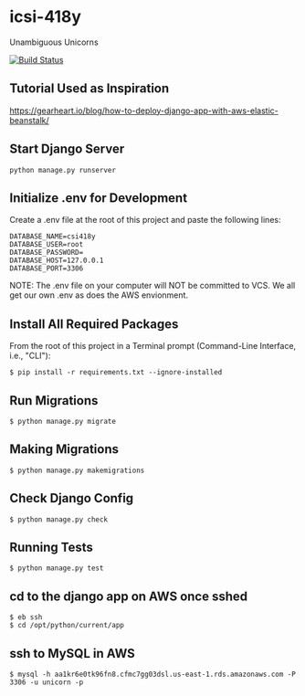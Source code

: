 # icsi-418y
Unambiguous Unicorns

[![Build Status](https://travis-ci.com/matthewzimmer/icsi-418y.svg?token=i6DMr7AwFhJzsWtwz8NY&branch=master)](https://travis-ci.com/matthewzimmer/icsi-418y)

## Tutorial Used as Inspiration

https://gearheart.io/blog/how-to-deploy-django-app-with-aws-elastic-beanstalk/

## Start Django Server

`python manage.py runserver`

## Initialize .env for Development

Create a .env file at the root of this project and paste the following lines:

```
DATABASE_NAME=csi418y
DATABASE_USER=root
DATABASE_PASSWORD=
DATABASE_HOST=127.0.0.1
DATABASE_PORT=3306
```

NOTE: The .env file on your computer will NOT be committed to VCS. We all get our own .env as does the AWS envionment.

## Install All Required Packages

From the root of this project in a Terminal prompt (Command-Line Interface, i.e., "CLI"):

```$ pip install -r requirements.txt --ignore-installed```


## Run Migrations

```$ python manage.py migrate```

## Making Migrations

```$ python manage.py makemigrations```

## Check Django Config

```$ python manage.py check```

## Running Tests
```$ python manage.py test```


## cd to the django app on AWS once sshed

```
$ eb ssh
$ cd /opt/python/current/app
```


## ssh to MySQL in AWS

```$ mysql -h aa1kr6e0tk96fn8.cfmc7gg03dsl.us-east-1.rds.amazonaws.com -P 3306 -u unicorn -p```